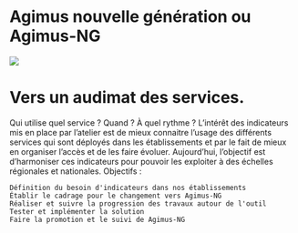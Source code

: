 # Agimus nouvelle génération ou Agimus-NG
<img src="https://www.esup-portail.org/sites/esup-portail.org/files/logo-esup%2Baccroche_2.png"/>

Vers un audimat des services.
============================

Qui utilise quel service ? Quand ? À quel rythme ? L’intérêt des indicateurs mis en place par l’atelier est de mieux connaitre l’usage des différents services qui sont déployés dans les établissements et par le fait de mieux en organiser l’accès et de les faire évoluer.
Aujourd’hui, l’objectif est d’harmoniser ces indicateurs pour pouvoir les exploiter à des échelles régionales et nationales.
Objectifs :

    Définition du besoin d'indicateurs dans nos établissements
    Établir le cadrage pour le changement vers Agimus-NG
    Réaliser et suivre la progression des travaux autour de l'outil
    Tester et implémenter la solution
    Faire la promotion et le suivi de Agimus-NG
